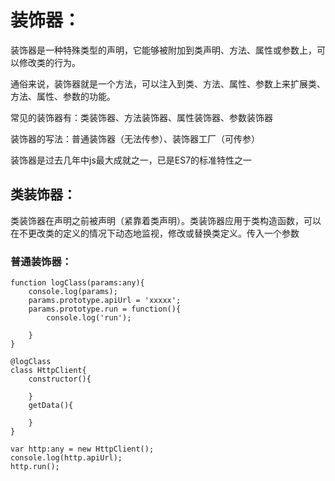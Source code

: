 # 装饰器：

装饰器是一种特殊类型的声明，它能够被附加到类声明、方法、属性或参数上，可以修改类的行为。

通俗来说，装饰器就是一个方法，可以注入到类、方法、属性、参数上来扩展类、方法、属性、参数的功能。

常见的装饰器有：类装饰器、方法装饰器、属性装饰器、参数装饰器

装饰器的写法：普通装饰器（无法传参）、装饰器工厂（可传参）

装饰器是过去几年中js最大成就之一，已是ES7的标准特性之一

## 类装饰器：

类装饰器在声明之前被声明（紧靠着类声明）。类装饰器应用于类构造函数，可以在不更改类的定义的情况下动态地监视，修改或替换类定义。传入一个参数

### 普通装饰器：

```
function logClass(params:any){
    console.log(params);
    params.prototype.apiUrl = 'xxxxx';
    params.prototype.run = function(){
        console.log('run');
        
    }
}

@logClass
class HttpClient{
    constructor(){

    }
    getData(){

    }
}

var http:any = new HttpClient();
console.log(http.apiUrl);
http.run();
```



